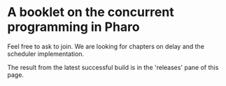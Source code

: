# A booklet on the concurrent programming in Pharo

Feel free to ask to join. We are looking for chapters on delay and the scheduler implementation.

The result from the latest successful build is in the 'releases' pane of this page. 

